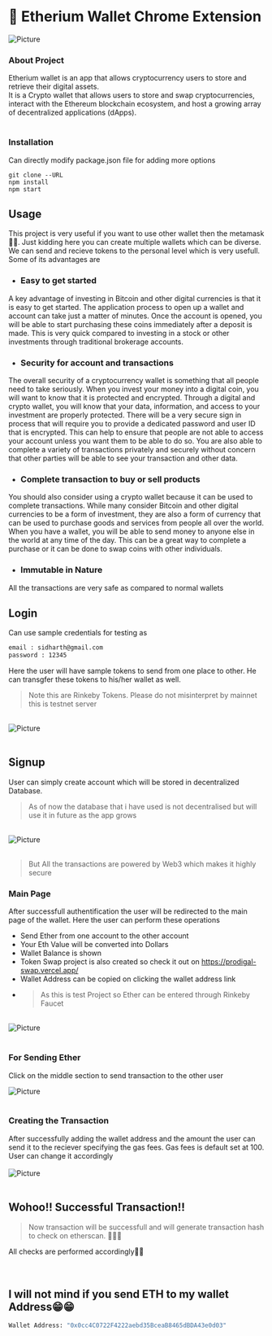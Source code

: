 # 🤑 Etherium Wallet Chrome Extension
<img src="./github_assets/🤑_Etherium_Wallet!!.png" 
        alt="Picture" 
        width="auto"        
        style="display: block; margin: 0 auto" /> 

### About Project
Etherium wallet is an app that allows cryptocurrency users to store and retrieve their digital assets.<br>
It is a Crypto wallet that allows users to store and swap cryptocurrencies, interact with the Ethereum blockchain ecosystem, and host a growing array of decentralized applications (dApps).<br><br>
### Installation
Can directly modify package.json file for adding more options

```react 
git clone --URL
npm install
npm start
```

## Usage
This project is very useful if you want to use other wallet then the metamask 🤣🤣. Just kidding here you can create multiple wallets which can be diverse. We can send and recieve tokens to the personal level which is very usefull.
Some of its advantages are

- ### Easy to get started
A key advantage of investing in Bitcoin and other digital currencies is that it is easy to get started. The application process to open up a wallet and account can take just a matter of minutes. Once the account is opened, you will be able to start purchasing these coins immediately after a deposit is made. This is very quick compared to investing in a stock or other investments through traditional brokerage accounts.

- ### Security for account and transactions
The overall security of a cryptocurrency wallet is something that all people need to take seriously. When you invest your money into a digital coin, you will want to know that it is protected and encrypted. Through a digital and crypto wallet, you will know that your data, information, and access to your investment are properly protected. There will be a very secure sign in process that will require you to provide a dedicated password and user ID that is encrypted. This can help to ensure that people are not able to access your account unless you want them to be able to do so. You are also able to complete a variety of transactions privately and securely without concern that other parties will be able to see your transaction and other data.

- ### Complete transaction to buy or sell products
You should also consider using a crypto wallet because it can be used to complete transactions. While many consider Bitcoin and other digital currencies to be a form of investment, they are also a form of currency that can be used to purchase goods and services from people all over the world. When you have a wallet, you will be able to send money to anyone else in the world at any time of the day. This can be a great way to complete a purchase or it can be done to swap coins with other individuals.

- ### Immutable in Nature
All the transactions are very safe as compared to normal wallets


## Login
Can use sample credentials for testing as 
```bash
email : sidharth@gmail.com
password : 12345
```
Here the user will have sample tokens to send from one place to other. He can transgfer these tokens to his/her wallet as well. 
<blockquote>Note this are Rinkeby Tokens. Please do not misinterpret by mainnet this is testnet server</blockquote>
<br>
<img src="./github_assets/LoginNew.jpg" 
        alt="Picture" 
        width="auto"        
        style="display: block; margin: 0 auto" /> 
<br>

## Signup
User can simply create account which will be stored in decentralized Database.
<blockquote>As of now the database that i have used is not decentralised but will use it in future as the app grows</blockquote>
<br>
<img src="./github_assets/signup.jpg" 
        alt="Picture" 
        width="auto"        
        style="display: block; margin: 0 auto" /> 
<br>
<blockquote>But All the transactions are powered by Web3 which makes it highly secure</blockquote>

### Main Page
After successfull authentification the user will be redirected to the main page of the wallet. 
Here the user can perform these operations
- Send Ether from one account to the other account
- Your Eth Value will be converted into Dollars
- Wallet Balance is shown
- Token Swap project is also created so check it out on <link>https://prodigal-swap.vercel.app/<link>
- Wallet Address can be copied on clicking the wallet address link
- <blockquote>As this is test Project so Ether can be entered through Rinkeby Faucet</blockquote>

<br>
<img src="./github_assets/main.jpg" 
        alt="Picture" 
        width="auto"        
        style="display: block; margin: 0 auto" /> 
<br>

### For Sending Ether
Click on the middle section to send transaction to the other user

<img src="./github_assets/send.jpg" 
        alt="Picture" 
        width="auto"        
        style="display: block; margin: 0 auto" /> 
<br>

### Creating the Transaction
After successfully adding the wallet address and the amount the user can send it to the reciever specifying the gas fees. Gas fees is default set at 100. User can change it accordingly
<br>
<br>
<img src="./github_assets/gas fee.jpg" 
        alt="Picture" 
        width="auto"        
        style="display: block; margin: 0 auto" /> 
<br>

## Wohoo!! Successful Transaction!!
<blockquote>Now transaction will be successfull and will generate transaction hash to check on etherscan. 👏👏👏</blockquote>
All checks are performed accordingly🙌🙌
<br>
<br>
<br>

## I will not mind if you send ETH to my wallet Address😁😁

```bash
Wallet Address: "0x0cc4C0722F4222aebd35BceaB8465dBDA43e0d03"
```



